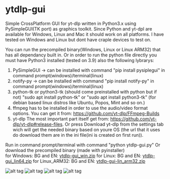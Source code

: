 # ytdlp-gui
Simple CrossPlatform GUI for yt-dlp written in Python3.x using PySimpleGUI(TK port) as graphics toolkit.
Since Python and yt-dpl are available for Windows, Linux and Mac it should work on all platforms.
I have tested on Windows and Linux but dont have craple devices to test on.

You can run the precompiled binary(Windows, Linux or Linux ARM32) that has all dependancy built in.
Or in order to run the python file directly you must have Python3 installed (tested on 3.9) also the following lybrarys:
1) PySimpleGUI -> can be installed with command "pip install pysiplegui" in command prompt(windows)/terminal(linux)
2) notify-py -> can be installed with command "pip install notify-py" in command prompt(windows)/terminal(linux)
3) python-tk or python3-tk (should come preinstalled with python but if not) "sudo apt install python-tk" or "sudo apt install python3-tk" (for debian based linux distros like Ubuntu, Popos, Mint and so on.)
4) ffmpeg has to be installed in order to use the audio/video format options. You can get it from: https://github.com/yt-dlp/FFmpeg-Builds
5) yt-dlp The most important part itself get from: https://github.com/yt-dlp/yt-dlp#release-files. Or press Download yt-dlp from the settings tab wich will get the needed binary based on youre OS (the url that it uses do download them are in the ini file(ini is created on first run)).

Run in command prompt/terminal with command "python ytdlp-gui.py"
Or download the precompiled binary (made with pyinstaller)  
  for Windows: BG and EN: [ytdlp-gui_win.zip](https://github.com/JmanJulian/ytdlp-gui/files/9003363/ytdlp-gui.zip)
  for Linux: BG and EN: [ytdlp-gui_lin64.zip](https://github.com/JmanJulian/ytdlp-gui/files/9003501/ytdlp-gui-lin64.zip)
  for Linux_ARM32: BG and EN: [ytdlp-gui-lin_arm32.zip](https://github.com/JmanJulian/ytdlp-gui/files/8924905/ytdlp-gui-lin_arm32.zip)

![alt tag](https://github.com/JmanJulian/ytdlp-gui/blob/main/img/Screenshot/w10-4.PNG)
![alt tag](https://github.com/JmanJulian/ytdlp-gui/blob/main/img/Screenshot/win7-4.png)
![alt tag](https://github.com/JmanJulian/ytdlp-gui/blob/main/img/Screenshot/ubuntu_mate_22.04-1.PNG)
![alt tag](https://github.com/JmanJulian/ytdlp-gui/blob/main/img/Screenshot/rpi4-12.png)
